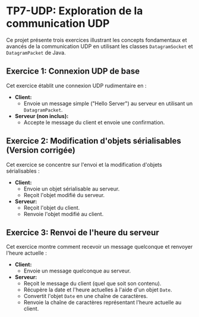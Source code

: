 # TP7-UDP: Exploration de la communication UDP

Ce projet présente trois exercices illustrant les concepts fondamentaux et avancés de la communication UDP en utilisant les classes `DatagramSocket` et `DatagramPacket` de Java.

## Exercice 1: Connexion UDP de base

Cet exercice établit une connexion UDP rudimentaire en :

- **Client:**
  - Envoie un message simple ("Hello Server") au serveur en utilisant un `DatagramPacket`.
- **Serveur (non inclus):**
  - Accepte le message du client et envoie une confirmation.

## Exercice 2: Modification d'objets sérialisables (Version corrigée)

Cet exercice se concentre sur l'envoi et la modification d'objets sérialisables :

- **Client:**
  - Envoie un objet sérialisable au serveur.
  - Reçoit l'objet modifié du serveur.
- **Serveur:**
  - Reçoit l'objet du client.
  - Renvoie l'objet modifié au client.
  
## Exercice 3: Renvoi de l'heure du serveur

Cet exercice montre comment recevoir un message quelconque et renvoyer l'heure actuelle :

- **Client:**
  - Envoie un message quelconque au serveur.
- **Serveur:**
  - Reçoit le message du client (quel que soit son contenu).
  - Récupère la date et l'heure actuelles à l'aide d'un objet `Date`.
  - Convertit l'objet `Date` en une chaîne de caractères.
  - Renvoie la chaîne de caractères représentant l'heure actuelle au client.
